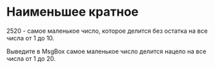 # Наименьшее кратное

2520 - самое маленькое число, которое делится без остатка на все числа от 1 до 10.

Выведите в MsgBox самое маленькое число делится нацело на все числа от 1 до 20.